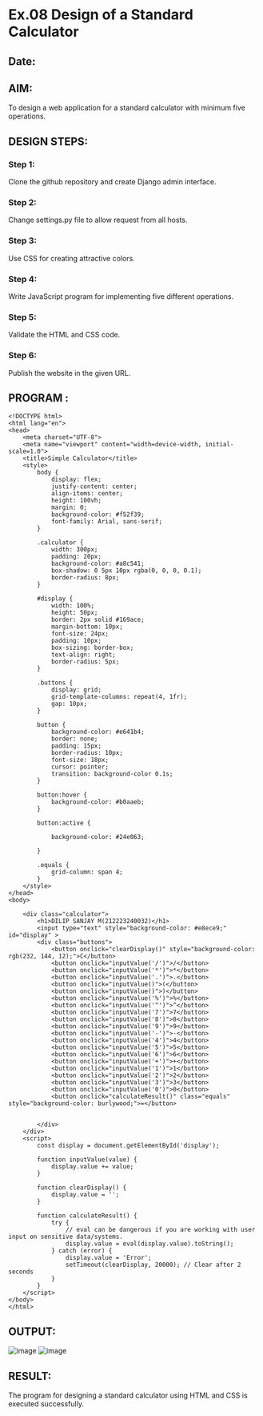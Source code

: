 # Ex.08 Design of a Standard Calculator
## Date:

## AIM:
To design a web application for a standard calculator with minimum five operations.

## DESIGN STEPS:

### Step 1:
Clone the github repository and create Django admin interface.

### Step 2:
Change settings.py file to allow request from all hosts.

### Step 3:
Use CSS for creating attractive colors.

### Step 4:
Write JavaScript program for implementing five different operations.

### Step 5:
Validate the HTML and CSS code.

### Step 6:
Publish the website in the given URL.

## PROGRAM :
```
<!DOCTYPE html>
<html lang="en">
<head>
    <meta charset="UTF-8">
    <meta name="viewport" content="width=device-width, initial-scale=1.0">
    <title>Simple Calculator</title>
    <style>
        body {
            display: flex;
            justify-content: center;
            align-items: center;
            height: 100vh;
            margin: 0;
            background-color: #f52f39;
            font-family: Arial, sans-serif;
        }

        .calculator {
            width: 300px;
            padding: 20px;
            background-color: #a8c541;
            box-shadow: 0 5px 10px rgba(0, 0, 0, 0.1);
            border-radius: 8px;
        }

        #display {
            width: 100%;
            height: 50px;
            border: 2px solid #169ace;
            margin-bottom: 10px;
            font-size: 24px;
            padding: 10px;
            box-sizing: border-box;
            text-align: right;
            border-radius: 5px;
        }

        .buttons {
            display: grid;
            grid-template-columns: repeat(4, 1fr);
            gap: 10px;
        }

        button {
            background-color: #e641b4;
            border: none;
            padding: 15px;
            border-radius: 10px;
            font-size: 18px;
            cursor: pointer;
            transition: background-color 0.1s;
        }

        button:hover {
            background-color: #b0aaeb;
        }

        button:active {
           
            background-color: #24e063;
      
        }

        .equals {
            grid-column: span 4;
        }
    </style>
</head>
<body>
   
    <div class="calculator">
        <h1>DILIP SANJAY M(212223240032)</h1>
        <input type="text" style="background-color: #e8ece9;"  id="display" >
        <div class="buttons">
            <button onclick="clearDisplay()" style="background-color: rgb(232, 144, 12);">C</button>
            <button onclick="inputValue('/')">/</button>
            <button onclick="inputValue('*')">*</button>
            <button onclick="inputValue('.')">.</button>
            <button onclick="inputValue()">(</button>
            <button onclick="inputValue()">)</button>
            <button onclick="inputValue('%')">%</button>
            <button onclick="inputValue('^')">^</button>
            <button onclick="inputValue('7')">7</button>
            <button onclick="inputValue('8')">8</button>
            <button onclick="inputValue('9')">9</button>
            <button onclick="inputValue('-')">-</button>
            <button onclick="inputValue('4')">4</button>
            <button onclick="inputValue('5')">5</button>
            <button onclick="inputValue('6')">6</button>
            <button onclick="inputValue('+')">+</button>
            <button onclick="inputValue('1')">1</button>
            <button onclick="inputValue('2')">2</button>
            <button onclick="inputValue('3')">3</button>
            <button onclick="inputValue('0')">0</button>
            <button onclick="calculateResult()" class="equals" style="background-color: burlywood;">=</button>
            
            
        </div>
    </div>
    <script>
        const display = document.getElementById('display');

        function inputValue(value) {
            display.value += value;
        }

        function clearDisplay() {
            display.value = '';
        }

        function calculateResult() {
            try {
                // eval can be dangerous if you are working with user input on sensitive data/systems.
                display.value = eval(display.value).toString();
            } catch (error) {
                display.value = 'Error';
                setTimeout(clearDisplay, 20000); // Clear after 2 seconds
            }
        }
    </script>
</body>
</html>
```
## OUTPUT:
![image](https://github.com/dilipsanjay/Calc/assets/155506948/80ce53eb-48d0-4160-996d-1e3739c454b3)
![image](https://github.com/dilipsanjay/Calc/assets/155506948/7e86565e-740d-4fa7-ad16-f397fbccbad0)


## RESULT:
The program for designing a standard calculator using HTML and CSS is executed successfully.
